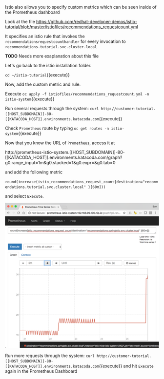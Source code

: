 Istio also allows you to specify custom metrics which can be seen inside of the Prometheus dashboard

Look at the file https://github.com/redhat-developer-demos/istio-tutorial/blob/master/istiofiles/recommendations_requestcount.yml

It specifies an istio rule that invokes the `recommendationsrequestcounthandler` for every invocation to `recommendations.tutorial.svc.cluster.local`

**TODO** Needs more exaplanation about this file

Let's go back to the istio installation folder.

`cd ~/istio-tutorial`{{execute}}

Now, add the custom metric and rule.

Execute `oc apply -f istiofiles/recommendations_requestcount.yml -n istio-system`{{execute}}

Run several requests through the system: `curl http://customer-tutorial.[[HOST_SUBDOMAIN]]-80-[[KATACODA_HOST]].environments.katacoda.com`{{execute}}

Check `Prometheus` route by typing `oc get routes -n istio-system`{{execute}}

Now that you know the URL of `Prometheus`, access it at  

http://prometheus-istio-system.[[HOST_SUBDOMAIN]]-80-[[KATACODA_HOST]].environments.katacoda.com/graph?g0.range_input=1m&g0.stacked=1&g0.expr=&g0.tab=0 

and add the following metric

`round(increase(istio_recommendations_request_count{destination="recommendations.tutorial.svc.cluster.local" }[60m]))`

and select `Execute`.

![](../../assets/monitoring/prometheus_custom_metric.png)

Run more requests through the system: `curl http://customer-tutorial.[[HOST_SUBDOMAIN]]-80-[[KATACODA_HOST]].environments.katacoda.com`{{execute}} and hit `Execute` again in the Prometheus Dashboard
